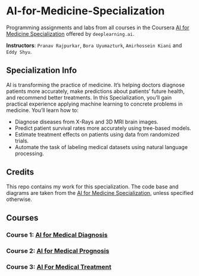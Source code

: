 # AI-for-Medicine-Specialization

Programming assignments and labs from all courses in the Coursera [AI for Medicine Specialization](https://www.coursera.org/specializations/ai-for-medicine) offered by `deeplearning.ai`.

**Instructors**: `Pranav Rajpurkar`, `Bora Uyumazturk`, `Amirhossein Kiani` and `Eddy Shyu`.

## Specialization Info

AI is transforming the practice of medicine. It’s helping doctors diagnose patients more accurately, make predictions about patients’ future health, and recommend better treatments. In this Specialization, you’ll gain practical experience applying machine learning to concrete problems in medicine. You’ll learn how to:

- Diagnose diseases from X-Rays and 3D MRI brain images.
- Predict patient survival rates more accurately using tree-based models.
- Estimate treatment effects on patients using data from randomized trials.
- Automate the task of labeling medical datasets using natural language processing.

## Credits

This repo contains my work for this specialization. The code base and diagrams are taken from the [AI for Medicine Specialization](https://www.coursera.org/specializations/ai-for-medicine), unless specified otherwise.

## Courses

### Course 1: [AI for Medical Diagnosis](https://www.coursera.org/learn/ai-for-medical-diagnosis)
  
### Course 2: [AI for Medical Prognosis](https://www.coursera.org/learn/ai-for-medical-prognosis)

### Course 3: [AI For Medical Treatment](https://www.coursera.org/learn/ai-for-medical-treatment)
